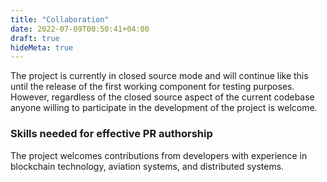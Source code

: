 ```yaml
---
title: "Collaboration"
date: 2022-07-09T00:50:41+04:00
draft: true
hideMeta: true
---
```


The project is currently in closed source mode and will continue like this until the release of the first working component for testing purposes. However, regardless of the closed source aspect of the current codebase anyone willing to participate in the development of the project is welcome.

### Skills needed for effective PR authorship

The project welcomes contributions from developers with experience in blockchain technology, aviation systems, and distributed systems.
